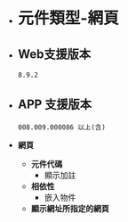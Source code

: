 * # 元件類型-網頁

* ## Web支援版本
  
      8.9.2

* ## APP 支援版本

      008.009.000086 以上(含)

* __網頁__
  * __元件代碼__
    * 顯示加註
  * __相依性__
    * 嵌入物件
  * __顯示網址所指定的網頁__
